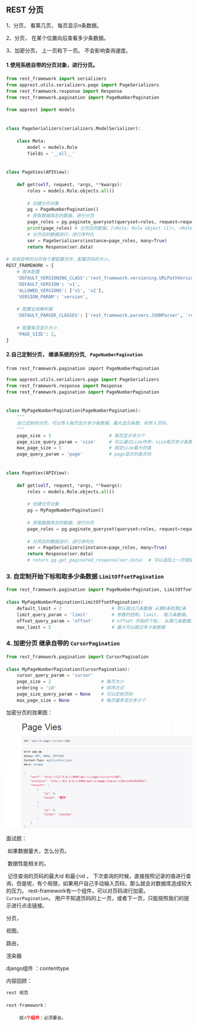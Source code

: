 ## REST 分页

1、分页， 看第几页， 每页显示n条数据。

2、分页， 在某个位置向后查看多少条数据。

3、加密分页， 上一页和下一页。 不会影响查询速度。



#### 1.使用系统自带的分页对象，进行分页。

```python
from rest_framework import serializers
from apprest.utils.serializers.page import PageSerializers
from rest_framework.response import Response
from rest_framework.pagination import PageNumberPagination

from apprest import models


class PageSerializers(serializers.ModelSerializer):

    class Meta:
        model = models.Role
        fields = '__all__'


class PageVies(APIView):

    def get(self, request, *args, **kwargs):
        roles = models.Role.objects.all()

        # 创建分页对象
        pg = PageNumberPagination()
        # 获取数据库总的数据，进行分页
        page_roles = pg.paginate_queryset(queryset=roles, request=request, view=self)
        print(page_roles) # 分页后的数据。[<Role: Role object (1)>, <Role: Role object (2)>]
        # 分页后的数据进行，进行序列化
        ser = PageSerializers(instance=page_roles, many=True)
        return Response(ser.data)
    
# 系统自带的分页有个要配置文件，配置页码的大小。
REST_FRAMEWORK = {
    # 版本配置
    'DEFAULT_VERSIONING_CLASS':'rest_framework.versioning.URLPathVersioning',
    'DEFAULT_VERSION': 'v1',
    'ALLOWED_VERSIONS': ['v1', 'v2'],
    'VERSION_PARAM': 'version',

    # 配置全局解析器
    'DEFAULT_PARSER_CLASSES': ['rest_framework.parsers.JSONParser', 'rest_framework.parsers.FormParser'],
    
    # 配置每页显示大小
    'PAGE_SIZE': 2,
}
```



#### 2.自己定制分页， 继承系统的分页,   ` PageNumberPagination`

 `from rest_framework.pagination import PageNumberPagination`

```python
from apprest.utils.serializers.page import PageSerializers
from rest_framework.response import Response
from rest_framework.pagination import PageNumberPagination


class MyPageNumberPagination(PageNumberPagination):
    """
	自己定制的分页，可以传入每页显示多少条数据，最大显示条数，和传入页码。
	"""
    page_size = 3                      # 每页显示多少个
    page_size_query_param = 'size'     # 可以通过size传参，size每页多少条数据
    max_page_size = 5                  # 规定size最大的值
    page_query_param = 'page'          # page显示的是页码


class PageVies(APIView):

    def get(self, request, *args, **kwargs):
        roles = models.Role.objects.all()

        # 创建分页对象
        pg = MyPageNumberPagination()
        
        # 获取数据库总的数据，进行分页
        page_roles = pg.paginate_queryset(queryset=roles, request=request, view=self)
      
        # 分页后的数据进行，进行序列化
        ser = PageSerializers(instance=page_roles, many=True)
        return Response(ser.data)
        # return pg.get_paginated_response(ser.data)  # 可以返回上一页链接 和下一页链接
```



### 3. 自定制开始下标和取多少条数据 `LimitOffsetPagination`

``` python
from rest_framework.pagination import PageNumberPagination, LimitOffsetPagination

class MyPageNumberPagination(LimitOffsetPagination):
    default_limit = 2                   # 默认跳过几条数据 从第0条到第2条
    limit_query_param = 'limit'         # 参数的控制，limit， 取几条数据。
    offset_query_param = 'offset'       # offset 开始的下标， 从第几条数据开始取
    max_limit = 5                       # 最大可以跳过多少条数据
```



### 4. 加密分页 继承自带的 `CursorPagination`

``` python
from rest_framework.pagination import CursorPagination

class MyPageNumberPagination(CursorPagination):
    cursor_query_param = 'cursor' 
    page_size = 2                   # 每页大小
    ordering = 'id'                 # 排序方式
    page_size_query_param = None    # 可以定制页码
    max_page_size = None            # 每页最多显示多少个
```



加密分页的效果图：

![加密分页](..\images\加密分页.png)



面试题：

​	如果数据量大，怎么分页。

​		数据性能相关的。

​		记住查询的页码的最大id 和最小id ， 下次查询的时候，直接按照记录的值进行查询，但是呢，有个局限，如果用户自己手动输入页码，那么就会对数据库造成较大的压力。 rest-framework有一个组件，可以对页码进行加密。`CursorPagination`， 用户不知道页码的上一页，或者下一页，只能按照我们的提示进行点击链接。













分页， 

视图，

路由，

渲染器

django组件 ：contenttype



内容回顾：

``` python
rest 规范

rest-framework：

     前4个组件：必须要会。
```





​		                   